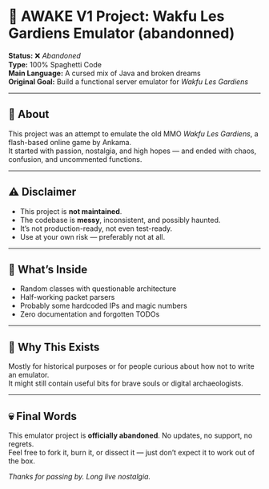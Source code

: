# 🐉 AWAKE V1 Project: Wakfu Les Gardiens Emulator (abandonned)

**Status:** ❌ *Abandoned*  
**Type:** 100% Spaghetti Code  
**Main Language:** A cursed mix of Java and broken dreams  
**Original Goal:** Build a functional server emulator for *Wakfu Les Gardiens*

---

## 📜 About

This project was an attempt to emulate the old MMO *Wakfu Les Gardiens*, a flash-based online game by Ankama.  
It started with passion, nostalgia, and high hopes — and ended with chaos, confusion, and uncommented functions.

---

## ⚠️ Disclaimer

- This project is **not maintained**.
- The codebase is **messy**, inconsistent, and possibly haunted.
- It’s not production-ready, not even test-ready.
- Use at your own risk — preferably not at all.

---

## 🧠 What’s Inside

- Random classes with questionable architecture
- Half-working packet parsers
- Probably some hardcoded IPs and magic numbers
- Zero documentation and forgotten TODOs

---

## 🙈 Why This Exists

Mostly for historical purposes or for people curious about how not to write an emulator.  
It might still contain useful bits for brave souls or digital archaeologists.

---

## 💀 Final Words

This emulator project is **officially abandoned**. No updates, no support, no regrets.  
Feel free to fork it, burn it, or dissect it — just don’t expect it to work out of the box.

*Thanks for passing by. Long live nostalgia.*
